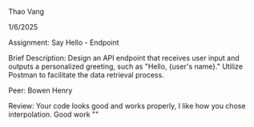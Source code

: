 Thao Vang

1/6/2025

Assignment: Say Hello - Endpoint

Brief Description: 
    Design an API endpoint that receives user input and outputs a personalized greeting, such as "Hello, {user's name}."
    Utilize Postman to facilitate the data retrieval process.

Peer: Bowen Henry

Review: Your code looks good and works properly, I like how you chose interpolation. Good work
""